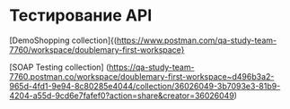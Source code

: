 # Тестирование API

[DemoShopping collection]{(https://www.postman.com/qa-study-team-7760/workspace/doublemary-first-workspace}

[SOAP Testing collection]
(https://qa-study-team-7760.postman.co/workspace/doublemary-first-workspace~d496b3a2-965d-4fd1-9e94-8c80285e4044/collection/36026049-3b7093e3-81b9-4204-a55d-9cd6e7fafef0?action=share&creator=36026049)
